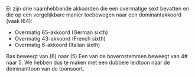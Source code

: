 Er zijn drie naamhebbende akkoorden die een overmatige sext bevatten en die op een vergelijkbare manier toebewegen naar een dominantakkoord (vaak I64):
- Overmatig 65-akkoord (German sixth)
- Overmatig 43-akkoord (French sixth)
- Overmatig 6-akkoord (Italian sixth)

Bas beweegt van (6) naar (5)
Een van de bovernstemmen beweegt van 4# naar 5.
We hebben dus te maken met een dubbele leidtoon naar de dominanttoon van de toonsoort.
